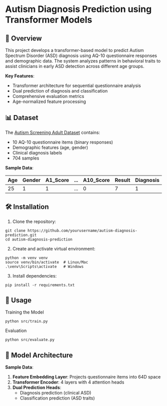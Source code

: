 # Autism Diagnosis Prediction using Transformer Models

## 📌 Overview

This project develops a transformer-based model to predict Autism Spectrum Disorder (ASD) diagnosis using AQ-10 questionnaire responses and demographic data. The system analyzes patterns in behavioral traits to assist clinicians in early ASD detection across different age groups.

**Key Features**:
- Transformer architecture for sequential questionnaire analysis
- Dual prediction of diagnosis and classification
- Comprehensive evaluation metrics
- Age-normalized feature processing

## 📊 Dataset

The [Autism Screening Adult Dataset](https://www.kaggle.com/datasets/andrewmvd/autism-screening-on-adults) contains:
- 10 AQ-10 questionnaire items (binary responses)
- Demographic features (age, gender)
- Clinical diagnosis labels
- 704 samples

**Sample Data**:

| Age | Gender | A1_Score | ... | A10_Score | Result | Diagnosis |
|-----|--------|----------|-----|-----------|--------|-----------|
| 25  | 1      | 1        | ... | 0         | 7      | 1         |

## 🛠️ Installation

1. Clone the repository:
```
git clone https://github.com/yourusername/autism-diagnosis-prediction.git
cd autism-diagnosis-prediction
```

2. Create and activate virtual environment:
```
python -m venv venv
source venv/bin/activate  # Linux/Mac
.\venv\Scripts\activate   # Windows
```

3. Install dependencies: 
```
pip install -r requirements.txt
```

## 🚀 Usage

Training the Model
```
python src/train.py
```

Evaluation
```
python src/evaluate.py
```

## 🧠 Model Architecture
**Sample Data**:
1. **Feature Embedding Layer**: Projects questionnaire items into 64D space
2. **Transformer Encoder**: 4 layers with 4 attention heads
3. **Dual Prediction Heads**:
    - Diagnosis prediction (clinical ASD)
    - Classification prediction (ASD traits)

